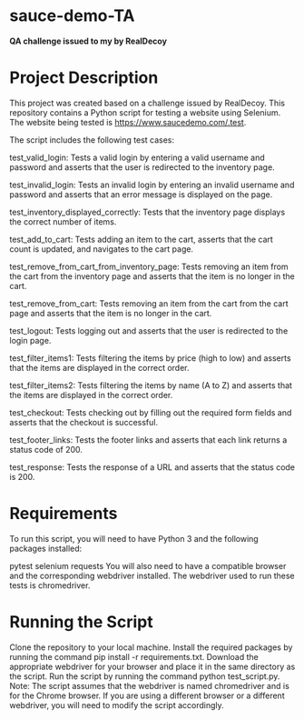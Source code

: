 # sauce-demo-TA
**QA challenge issued to my by RealDecoy**

# **Project Description**

This project was created based on a challenge issued by RealDecoy. This repository contains a Python script for testing a website using Selenium. The website being tested is https://www.saucedemo.com/.test. 

The script includes the following test cases:

test_valid_login: Tests a valid login by entering a valid username and password and asserts that the user is redirected to the inventory page.

test_invalid_login: Tests an invalid login by entering an invalid username and password and asserts that an error message is displayed on the page.

test_inventory_displayed_correctly: Tests that the inventory page displays the correct number of items.

test_add_to_cart: Tests adding an item to the cart, asserts that the cart count is updated, and navigates to the cart page.

test_remove_from_cart_from_inventory_page: Tests removing an item from the cart from the inventory page and asserts that the item is no longer in the cart.

test_remove_from_cart: Tests removing an item from the cart from the cart page and asserts that the item is no longer in the cart.

test_logout: Tests logging out and asserts that the user is redirected to the login page.

test_filter_items1: Tests filtering the items by price (high to low) and asserts that the items are displayed in the correct order.

test_filter_items2: Tests filtering the items by name (A to Z) and asserts that the items are displayed in the correct order.

test_checkout: Tests checking out by filling out the required form fields and asserts that the checkout is successful.

test_footer_links: Tests the footer links and asserts that each link returns a status code of 200.

test_response: Tests the response of a URL and asserts that the status code is 200.

# **Requirements**
To run this script, you will need to have Python 3 and the following packages installed:

pytest
selenium
requests
You will also need to have a compatible browser and the corresponding webdriver installed. The webdriver used to run these tests is chromedriver.

# **Running the Script**

Clone the repository to your local machine.
Install the required packages by running the command pip install -r requirements.txt.
Download the appropriate webdriver for your browser and place it in the same directory as the script.
Run the script by running the command python test_script.py.
Note: The script assumes that the webdriver is named chromedriver and is for the Chrome browser. If you are using a different browser or a different webdriver, you will need to modify the script accordingly.
